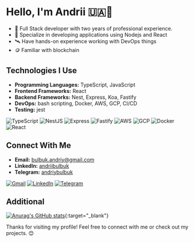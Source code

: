 # Hello, I'm Andrii 🇺🇦👋

- 🔭 Full Stack developer with two years of professional experience.
- 🌱 Specialize in developing applications using Nodejs and React
- 🛰️ Have hands-on experience working with DevOps things
- 🪙 Familiar with blockchain

## Technologies I Use

- **Programming Languages:** TypeScript, JavaScript
- **Frontend Frameworks:** React
- **Backend Frameworks:** Nest, Express, Koa, Fastify
- **DevOps:** bash scripting, Docker, AWS, GCP, CI/CD
- **Testing:** jest

![TypeScript](https://img.shields.io/badge/TypeScript-%23007ACC.svg?style=for-the-badge&logo=typescript&logoColor=white)
![NestJS](https://img.shields.io/badge/NestJS-E0234E?style=for-the-badge&logo=nestjs&logoColor=white)
![Express](https://img.shields.io/badge/Express.js-404D59?style=for-the-badge)
![Fastify](https://img.shields.io/badge/Fastify-202020?style=for-the-badge&logo=fastify&logoColor=white)
![AWS](https://img.shields.io/badge/AWS-%23FF9900.svg?style=for-the-badge&logo=amazon-aws&logoColor=white)
![GCP](https://img.shields.io/badge/Google%20Cloud-%234285F4.svg?style=for-the-badge&logo=google-cloud&logoColor=white)
![Docker](https://img.shields.io/badge/Docker-%230db7ed.svg?style=for-the-badge&logo=docker&logoColor=white)
![React](https://img.shields.io/badge/React-%2320232a.svg?style=for-the-badge&logo=react&logoColor=%2361DAFB)

## Connect With Me

- **Email:** <bulbuk.andriy@gmail.com>
- **LinkedIn:** [andriibulbuk](https://www.linkedin.com/in/andrii-bulbuk-2b9707228/)
- **Telegram:** [andriybulbuk](https://t.me/andriybulbuk)

[![Gmail](https://img.shields.io/badge/-Gmail-c14438?style=flat-square&logo=Gmail&logoColor=white)](mailto:bulbuk.andriy@gmail.com)
[![LinkedIn](https://img.shields.io/badge/-LinkedIn-blue?style=flat-square&logo=Linkedin&logoColor=white&link=https://www.linkedin.com/in/your_username/)](https://www.linkedin.com/in/andrii-bulbuk-2b9707228/)
[![Telegram](https://img.shields.io/badge/-Telegram-0088cc?style=flat-square&logo=Telegram&logoColor=white&link=https://t.me/andriybulbuk)](https://t.me/andriybulbuk)


## Additional

[![Anurag's GitHub stats](https://github-readme-stats.vercel.app/api?username=andriibulbuk)](https://github.com/andriibulbuk/github-readme-stats){:target="_blank"}

Thanks for visiting my profile! Feel free to connect with me or check out my projects. 😊
